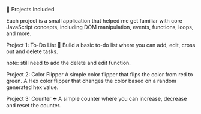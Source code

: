 🚀 Projects Included

Each project is a small application that helped me get familiar with core JavaScript concepts, including DOM manipulation, events, functions, loops, and more.

Project 1: To-Do List 📝
Build a basic to-do list where you can add, edit, cross out and delete tasks.

note: still need to add the delete and edit function.

Project 2: Color Flipper
A simple color flipper that flips the color from red to green. 
A Hex color flipper that changes the color based on a random generated hex value.

Project 3: Counter ➗
A simple counter where you can increase, decrease and reset the counter.
